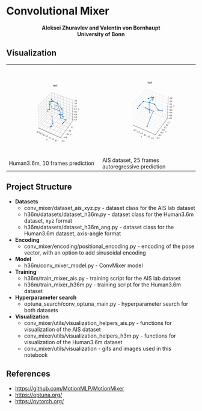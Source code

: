 
# Convolutional Mixer

<div align="center">
  <b>Aleksei Zhuravlev and Valentin von Bornhaupt</b><br>
  <b>University of Bonn</b>
</div>

## Visualization

<table>
  <tr>
    <td><img src="conv_mixer/visualization/best_model_h36m/walking_1_10.gif" width="320" height="240"><br />Human3.6m, 10 frames prediction</td>
    <td><img src="conv_mixer/visualization/best_model_ais_autoregressive/2021-08-04-singlePerson_001_20_10.gif" width="320" height="240"><br />AIS dataset, 25 frames autoregressive prediction</td>
    </tr>
</table>

## Project Structure

* **Datasets**
  - conv_mixer/dataset_ais_xyz.py - dataset class for the AIS lab dataset
  - h36m/datasets/dataset_h36m.py - dataset class for the Human3.6m dataset, xyz format
  - h36m/datasets/dataset_h36m_ang.py - dataset class for the Human3.6m dataset, axis-angle format
* **Encoding**
  - conv_mixer/encoding/positional_encoding.py - encoding of the pose vector, with an option to add sinusoidal encoding
* **Model**
  - h36m/conv_mixer_model.py - ConvMixer model
* **Training**
  - h36m/train_mixer_ais.py - training script for the AIS lab dataset
  - h36m/train_mixer_h36m.py - training script for the Human3.6m dataset
* **Hyperparameter search**
  - optuna_search/conv_optuna_main.py - hyperparameter search for both datasets
* **Visualization**
  - conv_mixer/utils/visualization_helpers_ais.py - functions for visualization of the AIS dataset
  - conv_mixer/utils/visualization_helpers_h3m.py - functions for visualization of the Human3.6m dataset
  - conv_mixer/utils/visualization - gifs and images used in this notebook

## References

- https://github.com/MotionMLP/MotionMixer
- https://optuna.org/
- https://pytorch.org/

